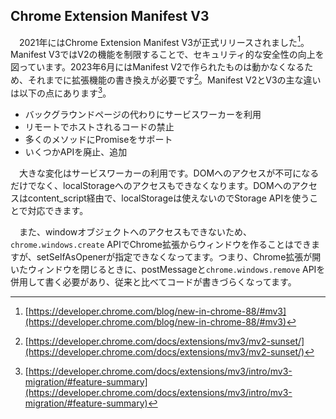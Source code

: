## Chrome Extension Manifest V3
　2021年にはChrome Extension Manifest V3が正式リリースされました[^chrome_mv3]。Manifest V3ではV2の機能を制限することで、セキュリティ的な安全性の向上を図っています。2023年6月にはManifest V2で作られたものは動かなくなるため、それまでに拡張機能の書き換えが必要です[^mv2_sunset]。Manifest V2とV3の主な違いは以下の点にあります[^mv3_features]。　

- バックグラウンドページの代わりにサービスワーカーを利用
- リモートでホストされるコードの禁止
- 多くのメソッドにPromiseをサポート
- いくつかAPIを廃止、追加

　大きな変化はサービスワーカーの利用です。DOMへのアクセスが不可になるだけでなく、localStorageへのアクセスもできなくなります。DOMへのアクセスはcontent_script経由で、localStorageは使えないのでStorage APIを使うことで対応できます。

　また、windowオブジェクトへのアクセスもできないため、`chrome.windows.create` APIでChrome拡張からウィンドウを作ることはできますが、setSelfAsOpenerが指定できなくなってます。つまり、Chrome拡張が開いたウィンドウを閉じるときに、postMessageと`chrome.windows.remove` APIを併用して書く必要があり、従来と比べてコードが書きづらくなってます。

[^chrome_mv3]: [https://developer.chrome.com/blog/new-in-chrome-88/#mv3](https://developer.chrome.com/blog/new-in-chrome-88/#mv3)
[^mv2_sunset]: [https://developer.chrome.com/docs/extensions/mv3/mv2-sunset/](https://developer.chrome.com/docs/extensions/mv3/mv2-sunset/)
[^mv3_features]: [https://developer.chrome.com/docs/extensions/mv3/intro/mv3-migration/#feature-summary](https://developer.chrome.com/docs/extensions/mv3/intro/mv3-migration/#feature-summary)
